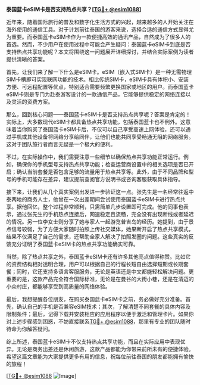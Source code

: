 **泰国蓝卡eSIM卡是否支持热点共享？[[TG💪+ @esim1088](https://t.me/s/esim1088)]**

近年来，随着国际旅行的普及和数字化生活方式的兴起，越来越多的人开始关注在海外使用的通信工具。对于计划前往泰国的游客来说，选择合适的通信方式显得尤为重要。而泰国蓝卡eSIM卡作为一款便捷高效的通讯产品，自然成为了很多人的首选。然而，不少用户在使用过程中可能会产生疑问：泰国蓝卡eSIM卡到底是否支持热点共享功能呢？本文将围绕这一问题展开详细探讨，并结合实际案例为读者提供清晰的答案。

首先，让我们来了解一下什么是eSIM卡。eSIM（嵌入式SIM卡）是一种无需物理SIM卡槽即可实现联网功能的技术。相比传统SIM卡，eSIM卡具有体积小、安装方便、可远程配置等优点，特别适合需要频繁更换国家或地区的用户。而泰国蓝卡eSIM卡则是专门为赴泰游客设计的一款通信产品，它能够提供稳定的网络连接以及灵活的资费方案。

那么，回到核心问题——泰国蓝卡eSIM卡是否支持热点共享呢？答案是肯定的！实际上，大多数现代eSIM卡都具备热点共享功能，包括泰国蓝卡也不例外。这意味着当你购买了泰国蓝卡eSIM卡后，不仅可以自己享受高速上网体验，还可以通过手机或其他设备将网络分享给同伴，让他们也能共同享受畅通无阻的网络服务。这对于团队旅行者而言无疑是一个极大的便利。

不过，在实际操作中，我们需要注意一些细节以确保热点共享功能正常运行。例如，确保你的手机型号支持热点共享功能；检查运营商设置中的相关选项是否已开启；确认当前套餐是否包含足够的流量用于热点共享等。此外，由于不同品牌和型号的手机可能存在差异，建议提前查阅官方说明书或咨询客服获取具体指导。

接下来，让我们从几个真实案例出发进一步验证这一点。张先生是一名经常往返中泰两地的商务人士，他曾在一次出差期间尝试使用泰国蓝卡eSIM卡进行热点共享。据他回忆，整个过程非常顺利，只需简单几步设置即可完成。他的同事也表示，通过张先生的手机热点连接后，网速稳定且流畅，完全没有出现断线或者延迟的情况。另一位李女士则分享了她与家人一起游览普吉岛的经历。她提到，由于景点信号较弱，为了方便大家随时拍照上传社交媒体，她果断开启了热点共享模式，结果不仅满足了自己的需求，还帮助全家人解决了拍照发圈的问题。这些真实的反馈充分证明了泰国蓝卡eSIM卡的热点共享功能确实可靠。

当然，除了热点共享之外，泰国蓝卡eSIM卡还有许多其他亮点值得称赞。比如它的资费结构相对透明合理，用户可以根据自己的行程长短自由选择短期或长期套餐；同时，它还支持多语言客服服务，无论是英语还是中文都能轻松解决问题。更重要的是，这款产品完全符合国际标准，无论是在曼谷的大街小巷，还是在清迈的小众村庄，都能够享受到高质量的网络体验。

最后，我想提醒各位朋友，在购买泰国蓝卡eSIM卡之前，务必做好充分准备。首先，确认自己的手机是否兼容eSIM技术；其次，了解清楚不同套餐的具体内容及限制条件；最后，记得下载并安装相应的应用程序以便于激活和管理卡片。如果你对上述步骤感到困惑，不妨直接联系[TG💪+ @esim1088](https://t.me/s/esim1088)，那里有专业的团队随时待命为你解答疑问。

综上所述，泰国蓝卡eSIM卡不仅支持热点共享功能，而且在实际应用中表现优异。无论是商务出差还是休闲旅游，这款产品都能为你带来前所未有的便捷体验。希望这篇文章能为大家提供更多有用的信息，祝每位前往泰国的朋友都能拥有愉快的旅程！

[[TG💪+ @esim1088](https://t.me/s/esim1088) ![Image](https://i.postimg.cc/4NQfJmqS/Snipaste-2025-05-13-00-14-12.png)]